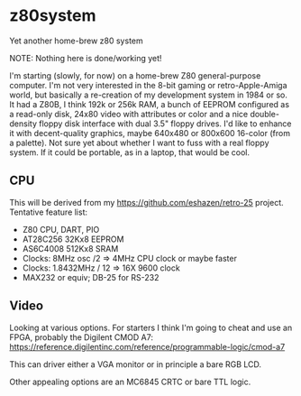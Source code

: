 # z80system
Yet another home-brew z80 system

NOTE:  Nothing here is done/working yet!

I'm starting (slowly, for now) on a home-brew Z80 general-purpose computer.  I'm not very interested in the 8-bit gaming or retro-Apple-Amiga world, but basically a re-creation of my development system in 1984 or so.  It had a Z80B, I think 192k or 256k RAM, a bunch of EEPROM configured as a read-only disk, 24x80 video with attributes or color and a nice double-density floppy disk interface with dual 3.5" floppy drives.  I'd like to enhance it with decent-quality graphics, maybe 640x480 or 800x600 16-color (from a palette).  Not sure yet about whether I want to fuss with a real floppy system.  If it could be portable, as in a laptop, that would be cool.

## CPU

This will be derived from my https://github.com/eshazen/retro-25 project.  Tentative feature list:

* Z80 CPU, DART, PIO
* AT28C256 32Kx8 EEPROM
* AS6C4008 512Kx8 SRAM
* Clocks: 8MHz osc /2 => 4MHz CPU clock or maybe faster
* Clocks: 1.8432MHz / 12 => 16X 9600 clock
* MAX232 or equiv; DB-25 for RS-232

## Video
Looking at various options.  For starters I think I'm going to cheat and use an FPGA, probably the Digilent CMOD A7: https://reference.digilentinc.com/reference/programmable-logic/cmod-a7

This can driver either a VGA monitor or in principle a bare RGB LCD.

Other appealing options are an MC6845 CRTC or bare TTL logic.
